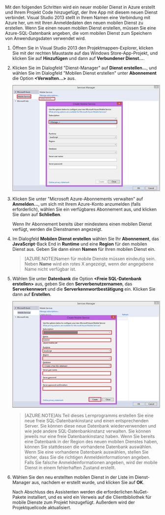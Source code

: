 

Mit den folgenden Schritten wird ein neuer mobiler Dienst in Azure erstellt und Ihrem Projekt Code hinzugefügt, der Ihre App mit diesem neuen Dienst verbindet. Visual Studio 2013 stellt in Ihrem Namen eine Verbindung mit Azure her, um mit Ihren Anmeldedaten den neuen mobilen Dienst zu erstellen. Wenn Sie einen neuen mobilen Dienst erstellen, müssen Sie eine Azure-SQL-Datenbank angeben, die vom mobilen Dienst zum Speichern von Anwendungsdaten verwendet wird.


1. Öffnen Sie in Visual Studio 2013 den Projektmappen-Explorer, klicken Sie mit der rechten Maustaste auf das Windows Store-App-Projekt, und klicken Sie auf **Hinzufügen** und dann auf **Verbundener Dienst...**.  

2. Klicken Sie im Dialogfeld "Dienst-Manager" auf **Dienst erstellen...**, und wählen Sie im Dialogfeld "Mobilen Dienst erstellen" unter **Abonnement** die Option **&lt;Verwalten...&gt;** aus.

	![Dienst erstellen – Abonnements verwalten](./media/mobile-services-create-new-service-vs2013/mobile-create-service-from-vs2013.png)

3. Klicken Sie unter "Microsoft Azure-Abonnements verwalten" auf **Anmelden...**, um sich mit Ihrem Azure-Konto anzumelden (falls erforderlich), wählen Sie ein verfügbares Abonnement aus, und klicken Sie dann auf **Schließen**.

	Wenn Ihr Abonnement bereits über mindestens einen mobilen Dienst verfügt, werden die Dienstnamen angezeigt.

5. Im Dialogfeld **Mobilen Dienst erstellen** wählen Sie Ihr **Abonnement**, das **JavaScript**-Back End in **Runtime** und eine **Region** für den mobilen Dienst aus. Geben Sie dann einen **Namen** für Ihren mobilen Dienst ein.

	>[AZURE.NOTE]Namen für mobile Dienste müssen eindeutig sein. Neben **Name** wird ein rotes X angezeigt, wenn der angegebene Name nicht verfügbar ist.

6. Wählen Sie unter **Datenbank** die Option **&lt;Freie SQL-Datenbank erstellen&gt;** aus, geben Sie den **Serverbenutzernamen**, das **Serverkennwort** und die **Serverkennwortbestätigung** ein. Klicken Sie dann auf **Erstellen**.

  	![neuen mobilen Dienst in VS 2013 erstellen](./media/mobile-services-create-new-service-vs2013/mobile-create-service-from-vs2013-2.png)


	> [AZURE.NOTE]Als Teil dieses Lernprogramms erstellen Sie eine neue freie SQL-Datenbankinstanz und einen entsprechenden Server. Sie können diese neue Datenbank wiederverwenden und wie jede andere SQL-Datenbankinstanz verwalten. Sie können jeweils nur eine freie Datenbankinstanz haben. Wenn Sie bereits eine Datenbank in der Region des neuen mobilen Dienstes haben, können Sie stattdessen die vorhandene Datenbank auswählen. Wenn Sie eine vorhandene Datenbank auswählen, stellen Sie sicher, dass Sie die richtigen Anmeldeinformationen angeben. Falls Sie falsche Anmeldeinformationen angeben, wird der mobile Dienst in einem fehlerhaften Zustand erstellt.

7. Wählen Sie den neu erstellten mobilen Dienst in der Liste im Dienst-Manager aus, nachdem er erstellt wurde, und klicken Sie auf **OK**.

	Nach Abschluss des Assistenten werden die erforderlichen NuGet-Pakete installiert, und es wird ein Verweis auf die Clientbibliothek für mobile Dienste zum Projekt hinzugefügt. Außerdem wird der Projektquellcode aktualisiert.

<!---HONumber=August15_HO6-->